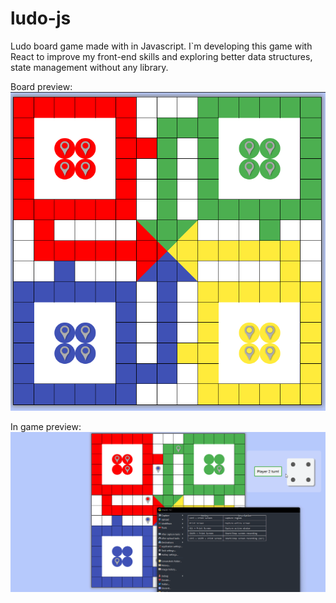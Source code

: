 # ludo-js

Ludo board game made with in Javascript. I`m developing this game with React to improve my front-end skills and exploring better data structures, state management without any library.

Board preview:
![Board Preview](Screenshot_1.png "A board style overview")

In game preview:
![Board funcinalities Preview](gif_1.gif "A board funcionalities overview")
